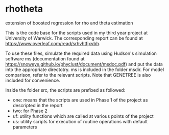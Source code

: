 # rhotheta
extension of boosted regression for rho and theta estimation

This is the code base for the scripts used in my third year project at University of Warwick. The corresponding report can be found at https://www.overleaf.com/read/srhvhtfjxvbh.

To use these files, simulate the required data using Hudson's simulation software ms (documentation found at https://snoweye.github.io/phyclust/document/msdoc.pdf) and put the data into the appropriate directotry. ms is included in the folder msdir. 
For model comparison, refer to the relevant scripts. Note that GENETREE is also included for convenience. 

Inside the folder src, the scripts are prefixed as followed:
 - one: means that the scripts are used in Phase 1 of the project as descripted in the report
 - two: for Phase 2 
 - uf: utility functions which are called at various points of the project 
 - us: utility scripts for execution of routine operations with default parameters
